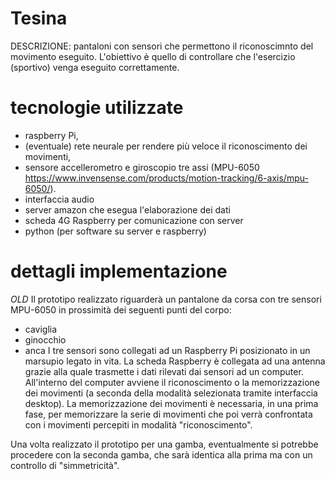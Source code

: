 # Tesina
DESCRIZIONE: pantaloni con sensori che permettono il riconoscimnto del movimento eseguito. L'obiettivo è quello di controllare che l'esercizio (sportivo) venga eseguito correttamente. 

# tecnologie utilizzate
- raspberry Pi, 
- (eventuale) rete neurale per rendere più veloce il riconoscimento dei movimenti, 
- sensore accellerometro e giroscopio tre assi (MPU-6050 https://www.invensense.com/products/motion-tracking/6-axis/mpu-6050/).
- interfaccia audio
- server amazon che esegua l'elaborazione dei dati
- scheda 4G Raspberry per comunicazione con server
- python (per software su server e raspberry)

# dettagli implementazione
*OLD*
Il prototipo realizzato riguarderà un pantalone da corsa con tre sensori MPU-6050 in prossimità dei seguenti punti del corpo:
  - caviglia
  - ginocchio
  - anca
I tre sensori sono collegati ad un Raspberry Pi posizionato in un marsupio legato in vita.
La scheda Raspberry è collegata ad una antenna grazie alla quale trasmette i dati rilevati dai sensori ad un computer.
All'interno del computer avviene il riconoscimento o la memorizzazione dei movimenti (a seconda della modalità selezionata tramite interfaccia desktop). La memorizzazione dei movimenti è necessaria, in una prima fase, per memorizzare la serie di movimenti che poi verrà confrontata con i movimenti percepiti in modalità "riconoscimento".

Una volta realizzato il prototipo per una gamba, eventualmente si potrebbe procedere con la seconda gamba, che sarà identica alla prima ma con un controllo di "simmetricità".
